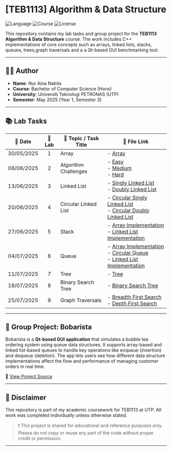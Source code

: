 # [TEB1113] Algorithm & Data Structure

![Language](https://img.shields.io/badge/language-C++-blue)
![Course](https://img.shields.io/badge/course-TEB1113-orange)
![License](https://img.shields.io/badge/status-Student%20Project-green)

This repository contains my lab tasks and group project for the **TEB1113 Algorithm & Data Structure** course. The work includes C++ implementations of core concepts such as arrays, linked lists, stacks, queues, trees,graph traversals and a a Qt-based GUI benchmarking tool.

---

## 👩‍💻 Author

- **Name**: Nur Aina Nabila  
- **Course**: Bachelor of Computer Science (Hons)  
- **University**: Universiti Teknologi PETRONAS (UTP)  
- **Semester**: May 2025 (Year 1, Semester 3)

---

## 📚 Lab Tasks

| 📅 Date       | 🔢 Lab      | 📌 Topic / Task Title   | 📁 File Link                       |
|---------------|:-----------:|--------------------------|-------------------------------------|
| 30/05/2025    |     1       | Array                    | - [Array](./L1/22011737_Nur_L1.cpp) |
| 06/06/2025    |     2       | Algorithm Challenges     | - [Easy](./L2/22011737_Nur_L2_Easy.cpp)<br>- [Medium](./L2/22011737_Nur_L2_Medium.cpp)<br>- [Hard](./L2/22011737_Nur_L2_Hard.cpp)|
| 13/06/2025    |     3       | Linked List              | - [Singly Linked List](./L3/22011737_Nur_L3_SinglyLinkedList.cpp)<br>- [Doubly Linked List](./L3/22011737_Nur_L3_DoublyLinkedList.cpp)|
| 20/06/2025    |     4       | Circular Linked List     | - [Circular Singly Linked List](./L4/22011737_Nur_L4_CircularSinglyLinkedList.cpp)<br>- [Circular Doubly Linked List](./L4/22011737_Nur_L4_CircularDoublyLinkedList.cpp)|
| 27/06/2025    |     5       | Stack                    | - [Array Implementation](./L5/22011737_Nur_L5_StackArray.cpp)<br>- [Linked List Implementation](./L5/22011737_Nur_L5_StackLinkedList.cpp)|
| 04/07/2025    |     6       | Queue                    | - [Array Implementation](./L6/22011737_Nur_L6_Queue_Array.cpp)<br>- [Circular Queue](./L6/22011737_Nur_L6_Queue_Circular.cpp)<br>- [Linked List Implementation](./L6/22011737_Nur_L6_Queue_LinkedList.cpp)|
| 11/07/2025    |     7       | Tree                     | - [Tree](./L7/22011737_Nur_L7_Tree.cpp) |
| 18/07/2025    |     8       | Binary Search Tree       | - [Binary Search Tree](./L8/22011737_Nur_L8_BinarySearchTree.cpp) |
| 25/07/2025    |     9       | Graph Traversals         | - [Breadth First Search](./L9/22011737_Nur_L9_BreadthFirstSearch.cpp)<br>- [Depth First Search](./L9/22011737_Nur_L9_DepthFirstSearch.cpp)|

---

## 🧋 Group Project: Bobarista

Bobarista is a **Qt-based GUI application** that simulates a bubble tea ordering system using queue data structures. It supports array-based and linked list-based queues to handle key operations like enqueue (insertion) and dequeue (deletion). The app lets users see how different data structure implementations affect the flow and performance of managing customer orders in real time.

📁 [View Project Source](./Project/Bobarista)

---

## 📄 Disclaimer

This repository is part of my academic coursework for TEB1113 at UTP. All work was completed individually unless otherwise stated.

> ❗ This project is shared for educational and reference purposes only. Please do not copy or reuse any part of the code without proper credit or permission.

---
